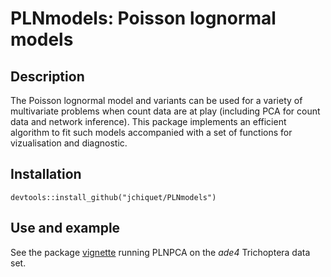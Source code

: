 # PLNmodels: Poisson lognormal models

## Description

The Poisson lognormal model and variants can be used for a variety of multivariate problems when count data are at play (including PCA for count data and network inference). This package implements an efficient algorithm to fit such models accompanied with a set of functions for vizualisation and diagnostic.    
## Installation

```
devtools::install_github("jchiquet/PLNmodels")
```

## Use and example

See the package [vignette](https://github.com/jchiquet/PLNmodels/blob/master/vignettes/trichoptera.Rmd) running PLNPCA on the *ade4* Trichoptera data set.
